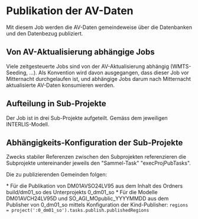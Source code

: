 # Publikation der AV-Daten

Mit diesem Job werden die AV-Daten gemeindeweise über die Datenbanken und den Datenbezug publiziert.

## Von AV-Aktualisierung abhängige Jobs

Viele zeitgesteuerte Jobs sind von der AV-Aktualisierung abhängig (WMTS-Seeding, ...). Als Konvention wird davon ausgegangen, dass dieser Job vor Mitternacht durchgelaufen ist, und abhängige Jobs darum nach Mitternacht aktualisierte AV-Daten konsumieren werden.

## Aufteilung in Sub-Projekte

Der Job ist in drei Sub-Projekte aufgeteilt. Gemäss dem jeweiligen INTERLIS-Modell.

## Abhängigkeits-Konfiguration der Sub-Projekte

Zwecks stabiler Referenzen zwischen den Subprojekten referenzieren die Subprojekte untereinander jeweils den "Sammel-Task" "execProjPubTasks".

Die zu publizierenden Gemeinden folgen:

 * Für die Publikation von DM01AVSO24LV95 aus dem Inhalt des Ordners build/dm01_so des Unterprojekts 0_dm01_so
 * Für die Modelle DM01AVCH24LV95D und SO_AGI_MOpublic_YYYYMMDD aus dem Publisher von 0_dm01_so mittels Konfiguration der Kind-Publisher: `regions = project(':0_dm01_so').tasks.publish.publishedRegions`
